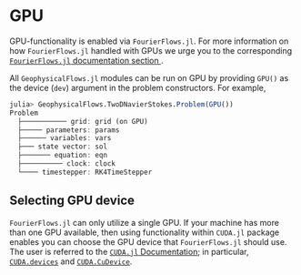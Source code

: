 # GPU

GPU-functionality is enabled via `FourierFlows.jl`. For more information on how `FourierFlows.jl`
handled with GPUs we urge you to the corresponding [`FourierFlows.jl` documentation section ](https://fourierflows.github.io/FourierFlowsDocumentation/stable/gpu/).

All `GeophysicalFlows.jl` modules can be run on GPU by providing `GPU()` as the device (`dev`) 
argument in the problem constructors. For example,

```julia
julia> GeophysicalFlows.TwoDNavierStokes.Problem(GPU())
Problem
  ├─────────── grid: grid (on GPU)
  ├───── parameters: params
  ├────── variables: vars
  ├─── state vector: sol
  ├─────── equation: eqn
  ├────────── clock: clock
  └──── timestepper: RK4TimeStepper
```

## Selecting GPU device

`FourierFlows.jl` can only utilize a single GPU. If your machine has more than one GPU available, 
then using functionality within `CUDA.jl` package enables you can choose the GPU device that 
`FourierFlows.jl` should use. The user is referred to the [`CUDA.jl` Documentation](https://juliagpu.github.io/CUDA.jl/stable/lib/driver/#Device-Management); in particular, [`CUDA.devices`](https://juliagpu.github.io/CUDA.jl/stable/lib/driver/#CUDA.devices) and [`CUDA.CuDevice`](https://juliagpu.github.io/CUDA.jl/stable/lib/driver/#CUDA.CuDevice).
